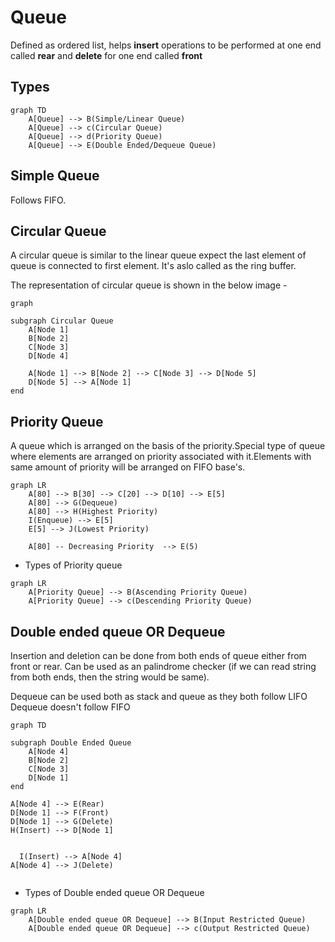 # Queue

Defined as ordered list, helps **insert** operations to be performed at one end called **rear** and **delete** for one end called **front**

## Types

```mermaid
graph TD
    A[Queue] --> B(Simple/Linear Queue)
    A[Queue] --> c(Circular Queue)
    A[Queue] --> d(Priority Queue)
    A[Queue] --> E(Double Ended/Dequeue Queue)
```

## Simple Queue

Follows FIFO.

## Circular Queue

A circular queue is similar to the linear queue expect the last element of queue is connected to first element. It's aslo called as the ring buffer.

The representation of circular queue is shown in the below image -

```mermaid
graph

subgraph Circular Queue
    A[Node 1]
    B[Node 2]
    C[Node 3]
    D[Node 4]

    A[Node 1] --> B[Node 2] --> C[Node 3] --> D[Node 5]
    D[Node 5] --> A[Node 1]
end
```

## Priority Queue

A queue which is arranged on the basis of the priority.Special type of queue where elements are arranged on priority associated with it.Elements with same amount of priority will be arranged on FIFO base's.

```mermaid
graph LR
    A[80] --> B[30] --> C[20] --> D[10] --> E[5]
    A[80] --> G(Dequeue)
    A[80] --> H(Highest Priority)
    I(Enqueue) --> E[5]
    E[5] --> J(Lowest Priority)

    A[80] -- Decreasing Priority  --> E(5)
```

- Types of Priority queue

```mermaid
graph LR
    A[Priority Queue] --> B(Ascending Priority Queue)
    A[Priority Queue] --> c(Descending Priority Queue)
```

## Double ended queue OR Dequeue

Insertion and deletion can be done from both ends of queue either from front or rear. Can be used as an palindrome checker (if we can read string from both ends, then the string would be same).

Dequeue can be used both as stack and queue as they both follow LIFO
Dequeue doesn't follow FIFO

```mermaid
graph TD

subgraph Double Ended Queue
    A[Node 4]
    B[Node 2]
    C[Node 3]
    D[Node 1]
end

A[Node 4] --> E(Rear)
D[Node 1] --> F(Front)
D[Node 1] --> G(Delete)
H(Insert) --> D[Node 1]


  I(Insert) --> A[Node 4]
A[Node 4] --> J(Delete)


```

- Types of Double ended queue OR Dequeue

```mermaid
graph LR
    A[Double ended queue OR Dequeue] --> B(Input Restricted Queue)
    A[Double ended queue OR Dequeue] --> c(Output Restricted Queue)
```
